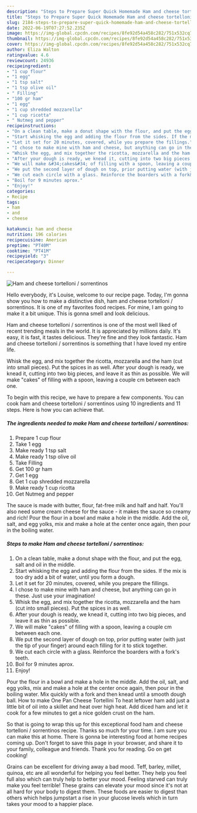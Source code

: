 ```yaml
---
description: "Steps to Prepare Super Quick Homemade Ham and cheese tortelloni / sorrentinos"
title: "Steps to Prepare Super Quick Homemade Ham and cheese tortelloni / sorrentinos"
slug: 2184-steps-to-prepare-super-quick-homemade-ham-and-cheese-tortelloni-sorrentinos
date: 2022-06-19T07:27:52.235Z
image: https://img-global.cpcdn.com/recipes/8fe92d54a458c282/751x532cq70/ham-and-cheese-tortelloni-sorrentinos-recipe-main-photo.jpg
thumbnail: https://img-global.cpcdn.com/recipes/8fe92d54a458c282/751x532cq70/ham-and-cheese-tortelloni-sorrentinos-recipe-main-photo.jpg
cover: https://img-global.cpcdn.com/recipes/8fe92d54a458c282/751x532cq70/ham-and-cheese-tortelloni-sorrentinos-recipe-main-photo.jpg
author: Eliza Walton
ratingvalue: 4.6
reviewcount: 24936
recipeingredient:
- "1 cup flour"
- "1 egg"
- "1 tsp salt"
- "1 tsp olive oil"
- " Filling"
- "100 gr ham"
- "1 egg"
- "1 cup shredded mozzarella"
- "1 cup ricotta"
- " Nutmeg and pepper"
recipeinstructions:
- "On a clean table, make a donut shape with the flour, and put the egg, salt and oil in the middle."
- "Start whisking the egg and adding the flour from the sides. If the mix is too dry add a bit of water, until you form a dough."
- "Let it set for 20 minutes, covered, while you prepare the fillings."
- "I chose to make mine with ham and cheese, but anything can go in these. Just use your imagination!"
- "Whisk the egg, and mix together the ricotta, mozzarella and the ham (cut into small pieces). Put the spices in as well."
- "After your dough is ready, we knead it, cutting into two big pieces, and leave it as thin as possible."
- "We will make &#34;cakes&#34; of filling with a spoon, leaving a couple cm between each one."
- "We put the second layer of dough on top, prior putting water (with just the tip of your finger) around each filling for it to stick together."
- "We cut each circle with a glass. Reinforce the boarders with a fork&#39;s teeth."
- "Boil for 9 minutes aprox."
- "Enjoy!"
categories:
- Recipe
tags:
- ham
- and
- cheese

katakunci: ham and cheese 
nutrition: 196 calories
recipecuisine: American
preptime: "PT40M"
cooktime: "PT41M"
recipeyield: "3"
recipecategory: Dinner

---
```



![Ham and cheese tortelloni / sorrentinos](https://img-global.cpcdn.com/recipes/8fe92d54a458c282/751x532cq70/ham-and-cheese-tortelloni-sorrentinos-recipe-main-photo.jpg)

Hello everybody, it's Louise, welcome to our recipe page. Today, I'm gonna show you how to make a distinctive dish, ham and cheese tortelloni / sorrentinos. It is one of my favorites food recipes. For mine, I am going to make it a bit unique. This is gonna smell and look delicious.

Ham and cheese tortelloni / sorrentinos is one of the most well liked of recent trending meals in the world. It is appreciated by millions daily. It's easy, it is fast, it tastes delicious. They're fine and they look fantastic. Ham and cheese tortelloni / sorrentinos is something that I have loved my entire life.

Whisk the egg, and mix together the ricotta, mozzarella and the ham (cut into small pieces). Put the spices in as well. After your dough is ready, we knead it, cutting into two big pieces, and leave it as thin as possible. We will make &#34;cakes&#34; of filling with a spoon, leaving a couple cm between each one.


To begin with this recipe, we have to prepare a few components. You can cook ham and cheese tortelloni / sorrentinos using 10 ingredients and 11 steps. Here is how you can achieve that.

<!--inarticleads1-->

##### The ingredients needed to make Ham and cheese tortelloni / sorrentinos:

1. Prepare 1 cup flour
1. Take 1 egg
1. Make ready 1 tsp salt
1. Make ready 1 tsp olive oil
1. Take  Filling
1. Get 100 gr ham
1. Get 1 egg
1. Get 1 cup shredded mozzarella
1. Make ready 1 cup ricotta
1. Get  Nutmeg and pepper


The sauce is made with butter, flour, fat-free milk and half and half. You&#39;ll also need some cream cheese for the sauce - it makes the sauce so creamy and rich! Pour the flour in a bowl and make a hole in the middle. Add the oil, salt, and egg yolks, mix and make a hole at the center once again, then pour in the boiling water. 

<!--inarticleads2-->

##### Steps to make Ham and cheese tortelloni / sorrentinos:

1. On a clean table, make a donut shape with the flour, and put the egg, salt and oil in the middle.
1. Start whisking the egg and adding the flour from the sides. If the mix is too dry add a bit of water, until you form a dough.
1. Let it set for 20 minutes, covered, while you prepare the fillings.
1. I chose to make mine with ham and cheese, but anything can go in these. Just use your imagination!
1. Whisk the egg, and mix together the ricotta, mozzarella and the ham (cut into small pieces). Put the spices in as well.
1. After your dough is ready, we knead it, cutting into two big pieces, and leave it as thin as possible.
1. We will make &#34;cakes&#34; of filling with a spoon, leaving a couple cm between each one.
1. We put the second layer of dough on top, prior putting water (with just the tip of your finger) around each filling for it to stick together.
1. We cut each circle with a glass. Reinforce the boarders with a fork&#39;s teeth.
1. Boil for 9 minutes aprox.
1. Enjoy!


Pour the flour in a bowl and make a hole in the middle. Add the oil, salt, and egg yolks, mix and make a hole at the center once again, then pour in the boiling water. Mix quickly with a fork and then knead until a smooth dough ball. How to make One Pan Cheese Tortellini To heat leftover ham add just a little bit of oil into a skillet and heat over high heat. Add diced ham and let it cook for a few minutes to get a nice golden crust on the ham. 

So that is going to wrap this up for this exceptional food ham and cheese tortelloni / sorrentinos recipe. Thanks so much for your time. I am sure you can make this at home. There is gonna be interesting food at home recipes coming up. Don't forget to save this page in your browser, and share it to your family, colleague and friends. Thank you for reading. Go on get cooking!

Grains can be excellent for driving away a bad mood. Teff, barley, millet, quinoa, etc are all wonderful for helping you feel better. They help you feel full also which can truly help to better your mood. Feeling starved can truly make you feel terrible! These grains can elevate your mood since it's not at all hard for your body to digest them. These foods are easier to digest than others which helps jumpstart a rise in your glucose levels which in turn takes your mood to a happier place.
